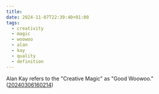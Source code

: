 ```yaml
---
title: 
date: 2024-11-07T22:39:40+01:00
tags:
  - creativity
  - magic
  - woowoo
  - alan
  - kay
  - quality
  - definition
---
```

Alan Kay refers to the "Creative Magic" as "Good Woowoo." ([20240306160214](https://notes.brunopedro.com/2024/03/06/20240306160214/))